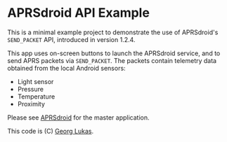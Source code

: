 # APRSdroid API Example

This is a minimal example project to demonstrate the use of APRSdroid's
`SEND_PACKET` API, introduced in version 1.2.4.

This app uses on-screen buttons to launch the APRSdroid service, and to
send APRS packets via `SEND_PACKET`. The packets contain telemetry data
obtained from the local Android sensors:

 * Light sensor
 * Pressure
 * Temperature
 * Proximity

Please see [APRSdroid](http://aprsdroid.org/) for the master application.

This code is (C) [Georg Lukas](http://op-co.de/).
